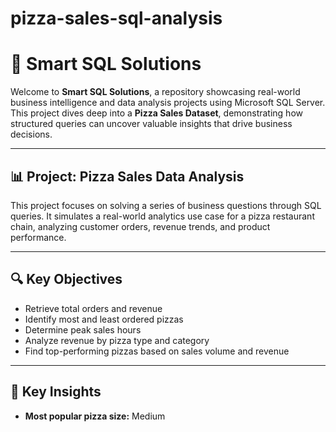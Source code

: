 # pizza-sales-sql-analysis
# 🍕 Smart SQL Solutions

Welcome to **Smart SQL Solutions**, a repository showcasing real-world business intelligence and data analysis projects using Microsoft SQL Server. This project dives deep into a **Pizza Sales Dataset**, demonstrating how structured queries can uncover valuable insights that drive business decisions.

---

## 📊 Project: Pizza Sales Data Analysis

This project focuses on solving a series of business questions through SQL queries. It simulates a real-world analytics use case for a pizza restaurant chain, analyzing customer orders, revenue trends, and product performance.

---

## 🔍 Key Objectives

- Retrieve total orders and revenue
- Identify most and least ordered pizzas
- Determine peak sales hours
- Analyze revenue by pizza type and category
- Find top-performing pizzas based on sales volume and revenue

---

## 🧠 Key Insights

- **Most popular pizza size:** Medium  
